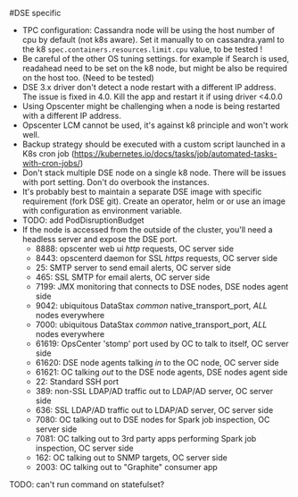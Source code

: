 #DSE specific 

- TPC configuration: Cassandra node will be using the host number of cpu by default (not k8s aware). Set it manually to on cassandra.yaml to the k8 `spec.containers.resources.limit.cpu` value, to be tested !
- Be careful of the other OS tuning settings. for example if Search is used, readahead need to be set on the k8 node, but might be also be required on the host too. (Need to be tested)
- DSE 3.x driver don't detect a node restart with a different IP address. The issue is fixed in 4.0. Kill the app and restart it if using driver <4.0.0
- Using Opscenter might be challenging when a node is being restarted with a different IP address.
- Opscenter LCM cannot be used, it's against k8 principle and won't work well.
- Backup strategy should be executed with a custom script launched in a K8s cron job (https://kubernetes.io/docs/tasks/job/automated-tasks-with-cron-jobs/)
- Don't stack multiple DSE node on a single k8 node. There will be issues with port setting. Don't do overbook the instances.
- It's probably best to maintain a separate DSE image with specific requirement (fork DSE git). Create an operator, helm or or use an image with configuration as environment variable.
- TODO: add PodDisruptionBudget
- If the node is accessed from the outside of the cluster, you'll need a headless server and expose the DSE port. 
    - 8888:  opscenter web ui *http* requests, OC server side
    - 8443:  opscenterd daemon for SSL *https* requests, OC server side
    - 25:    SMTP server to send email alerts, OC server side
    - 465:   SSL SMTP for email alerts, OC server side
    - 7199:  JMX monitoring that connects to DSE nodes, DSE nodes agent side
    - 9042:  ubiquitous DataStax *common* native_transport_port, *ALL* nodes everywhere
    - 7000:  ubiquitous DataStax *common* native_transport_port, *ALL* nodes everywhere
    - 61619: OpsCenter 'stomp' port used by OC to talk to itself, OC server side
    - 61620: DSE node agents talking *in* to the OC node, OC server side
    - 61621: OC talking *out* to the DSE node agents, DSE nodes agent side
    - 22:    Standard SSH port
    - 389:   non-SSL LDAP/AD traffic out to LDAP/AD server, OC server side
    - 636:   SSL  LDAP/AD traffic out to LDAP/AD server, OC server side
    - 7080:  OC talking out to DSE nodes for Spark job inspection, OC server side
    - 7081:  OC talking out to 3rd party apps performing Spark job inspection, OC server side
    - 162:   OC talking out to SNMP targets, OC server side
    - 2003:  OC talking out to "Graphite" consumer app
    
    
    
TODO: can't run command on statefulset?